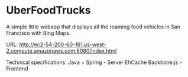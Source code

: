 UberFoodTrucks
==============

A simple little webapp that displays all the roaming food vehicles in San Francisco with Bing Maps.

URL: http://ec2-54-200-60-161.us-west-2.compute.amazonaws.com:8080/index.html

Technical specifications:
Java + Spring - Server
EhCache 
Backbone.js - Frontend

